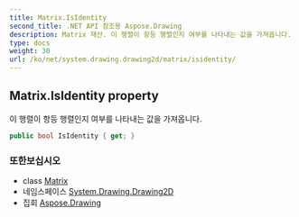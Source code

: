 ```yaml
---
title: Matrix.IsIdentity
second_title: .NET API 참조용 Aspose.Drawing
description: Matrix 재산. 이 행렬이 항등 행렬인지 여부를 나타내는 값을 가져옵니다.
type: docs
weight: 30
url: /ko/net/system.drawing.drawing2d/matrix/isidentity/
---
```

## Matrix.IsIdentity property

이 행렬이 항등 행렬인지 여부를 나타내는 값을 가져옵니다.

```csharp
public bool IsIdentity { get; }
```

### 또한보십시오

* class [Matrix](../)
* 네임스페이스 [System.Drawing.Drawing2D](../../matrix/)
* 집회 [Aspose.Drawing](../../../)


